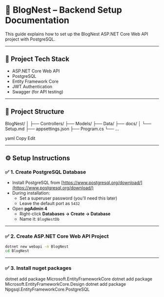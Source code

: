 # 📝 BlogNest – Backend Setup Documentation

This guide explains how to set up the BlogNest ASP.NET Core Web API project with PostgreSQL.

---

## 🚀 Project Tech Stack

- ASP.NET Core Web API
- PostgreSQL
- Entity Framework Core
- JWT Authentication
- Swagger (for API testing)

---

## 📁 Project Structure

BlogNest/
│
├── Controllers/
├── Models/
├── Data/
├── docs/
│ └── Setup.md
├── appsettings.json
├── Program.cs
└── ...

yaml
Copy
Edit

---

## ⚙️ Setup Instructions

### ✅ 1. Create PostgreSQL Database

- Install PostgreSQL from [https://www.postgresql.org/download/](https://www.postgresql.org/download/)
- During installation:
  - Set a superuser password (you'll need this later)
  - Leave the default port as `5432`
- Open **pgAdmin 4**
  - Right-click **Databases → Create → Database**
  - Name it: `BlogNestDb`

---

### ✅ 2. Create ASP.NET Core Web API Project

```bash
dotnet new webapi -n BlogNest
cd BlogNest
```
---
### ✅ 3. Install nuget packages
dotnet add package Microsoft.EntityFrameworkCore
dotnet add package Microsoft.EntityFrameworkCore.Design
dotnet add package Npgsql.EntityFrameworkCore.PostgreSQL
